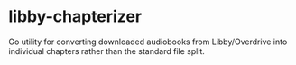 # libby-chapterizer
Go utility for converting downloaded audiobooks from Libby/Overdrive into individual chapters rather than the standard file split.
